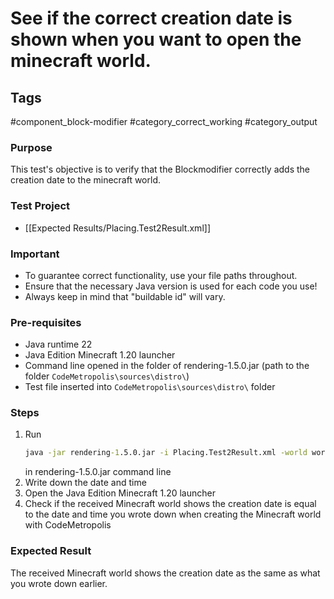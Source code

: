 # See if the correct creation date is shown when you want to open the minecraft world.

## Tags
#component_block-modifier #category_correct_working #category_output 

### Purpose
This test's objective is to verify that the Blockmodifier correctly adds the creation date to the minecraft world.

### Test Project
- [[Expected Results/Placing.Test2Result.xml]]

### Important
- To guarantee correct functionality, use your file paths throughout.  
- Ensure that the necessary Java version is used for each code you use!
- Always keep in mind that "buildable id" will vary.

### Pre-requisites
- Java runtime 22
- Java Edition Minecraft 1.20 launcher
- Command line opened in the folder of rendering-1.5.0.jar (path to the folder `CodeMetropolis\sources\distro\`)
- Test file inserted into `CodeMetropolis\sources\distro\` folder


### Steps
1. Run
	```cmd
	java -jar rendering-1.5.0.jar -i Placing.Test2Result.xml -world world
	```
	in rendering-1.5.0.jar command line
2. Write down the date and time
3. Open the Java Edition Minecraft 1.20 launcher
4. Check if the received Minecraft world shows the creation date is equal to the date and time you wrote down when creating the Minecraft world with CodeMetropolis

### Expected Result
The received Minecraft world shows the creation date as the same as what you wrote down earlier.
